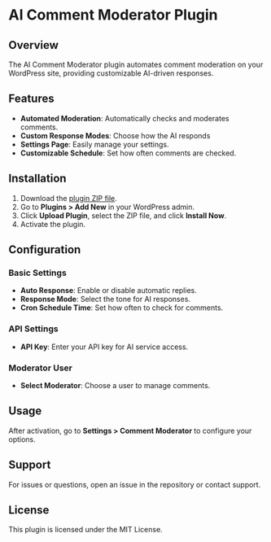 # AI Comment Moderator Plugin

## Overview

The AI Comment Moderator plugin automates comment moderation on your WordPress site, providing customizable AI-driven responses.

## Features

- **Automated Moderation**: Automatically checks and moderates comments.
- **Custom Response Modes**: Choose how the AI responds
- **Settings Page**: Easily manage your settings.
- **Customizable Schedule**: Set how often comments are checked.

## Installation

1. Download the [plugin ZIP file](https://github.com/rajanvijayan/ai-comment-moderator/releases).
2. Go to **Plugins > Add New** in your WordPress admin.
3. Click **Upload Plugin**, select the ZIP file, and click **Install Now**.
4. Activate the plugin.

## Configuration

### Basic Settings

- **Auto Response**: Enable or disable automatic replies.
- **Response Mode**: Select the tone for AI responses.
- **Cron Schedule Time**: Set how often to check for comments.

### API Settings

- **API Key**: Enter your API key for AI service access.

### Moderator User

- **Select Moderator**: Choose a user to manage comments.

## Usage

After activation, go to **Settings > Comment Moderator** to configure your options.

## Support

For issues or questions, open an issue in the repository or contact support.

## License

This plugin is licensed under the MIT License.